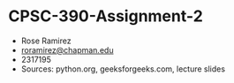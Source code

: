 # CPSC-390-Assignment-2
* Rose Ramirez
* roramirez@chapman.edu
* 2317195
* Sources: python.org, geeksforgeeks.com, lecture slides
